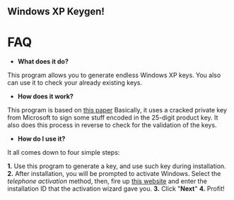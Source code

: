 ## **Windows XP Keygen!**

# **FAQ**

* **What does it do?**

 This program allows you to generate endless Windows XP keys. 
 You also can use it to check your already existing keys.

* **How does it work?**

 This program is based on [this paper](https://www.licenturion.com/xp/fully-licensed-wpa.txt) Basically,
 it uses a cracked private key from Microsoft to sign some stuff encoded in the 25-digit product key. It also does this process in reverse to check for the validation of the keys.

* **How do I use it?**

 It all comes down to four simple steps:
 
 **1.** Use this program to generate a key, and use such key during installation.
 **2.** After installation, you will be prompted to activate Windows. Select the
        *telephone activation* method, then, fire up [this website](https://msdev.gointeract.io/interact/index?interaction=1461173234028-3884f8602eccbe259104553afa8415434b4581-05d1&accountId=microsoft&appkey=196de13c-e946-4531-98f6-2719ec8405ce) and enter the installation ID that the activation wizard gave you.
 **3.** Click "**Next**"
 **4.** Profit!
